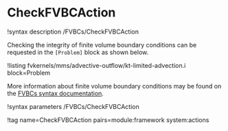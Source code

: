 # CheckFVBCAction

!syntax description /FVBCs/CheckFVBCAction

Checking the integrity of finite volume boundary conditions can be requested in the
`[Problem]` block as shown below.

!listing fvkernels/mms/advective-outflow/kt-limited-advection.i block=Problem

More information about finite volume boundary conditions may be found on the
[FVBCs syntax documentation](syntax/FVBCs/index.md).

!syntax parameters /FVBCs/CheckFVBCAction

!tag name=CheckFVBCAction pairs=module:framework system:actions

